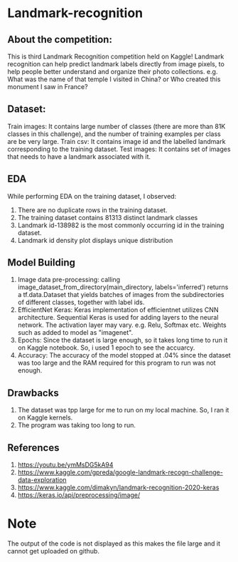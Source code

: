 # Landmark-recognition
## About the competition: 
This is third Landmark Recognition competition held on Kaggle! Landmark recognition can help predict landmark labels directly from image pixels, to help people better understand and organize their photo collections. 
e.g. What was the name of that temple I visited in China? or Who created this monument I saw in France?

## Dataset:
Train images: It contains large number of classes (there are more than 81K classes in this challenge), and the number of training examples per class are be very large.
Train csv: It contains image id and the labelled landmark corresponding to the training dataset.
Test images: It contains set of images that needs to have a landmark associated with it.

## EDA
While performing EDA on the training dataset, I observed:
1. There are no duplicate rows in the training dataset.
2. The training dataset contains 81313 distinct landmark classes 
3. Landmark id-138982 is the most commonly occurring id in the training dataset.
4. Landmark id density plot displays unique distribution 

## Model Building
1. Image data pre-processing: calling image_dataset_from_directory(main_directory, labels='inferred') returns a tf.data.Dataset that yields batches of images from the subdirectories of different classes, together with label ids.
2. EfficientNet Keras: Keras implementation of efficientnet utilizes CNN architecture. Sequential Keras is used for adding layers to the neural network. The activation layer may vary. e.g. Relu, Softmax etc. Weights such as added to model as "imagenet".
3. Epochs: Since the dataset is large enough, so it takes long time to run it on Kaggle notebook. So, i used 1 epoch to see the accuarcy.
4. Accuracy: The accuracy of the model stopped at .04% since the dataset was too large and the RAM required for this program to run was not enough.

## Drawbacks
1. The dataset was tpp large for me to run on my local machine. So, I ran it on Kaggle kernels. 
2. The program was taking too long to run.

## References
1. https://youtu.be/ymMsDG5kA94
2. https://www.kaggle.com/gpreda/google-landmark-recogn-challenge-data-exploration
3. https://www.kaggle.com/dimakyn/landmark-recognition-2020-keras
4. https://keras.io/api/preprocessing/image/

# Note
The output of the code is not displayed as this makes the file large and it cannot get uploaded on github.




